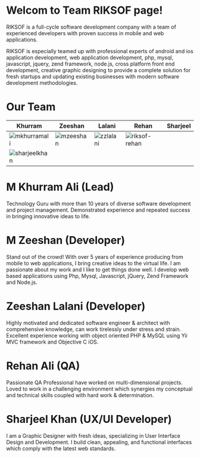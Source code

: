 
Welcom to Team RIKSOF page!
================

RIKSOF is a full-cycle software development company with a team of experienced developers with proven success in mobile and web applications.

RIKSOF is especially teamed up with professional experts of android and ios application development, web application development, php, mysql, javascript, jquery, zend framework, node.js, cross platform front end development, creative graphic designing to provide a complete solution for fresh startups and updating existing businesses with modern software development methodologies.

Our Team
===========================

| Khurram | Zeeshan | Lalani | Rehan | Sharjeel
|--- |--- |--- |--- |--- |
| ![mkhurramali](https://dl.dropboxusercontent.com/s/fvb5di7forgt3ia/lead.jpg) | ![mzeeshan](https://dl.dropboxusercontent.com/s/qksqhfxxcg5gf82/d1.jpg) | ![zzlalani](https://dl.dropboxusercontent.com/s/wy5sgbdyfux2yzh/d2.jpg) | ![riksof-rehan](https://dl.dropboxusercontent.com/s/asbngo8y0lvj27h/q1.jpg) |
![sharjeelkhan](https://dl.dropboxusercontent.com/s/a2xp5bw63imyl38/d3.jpg) |

M Khurram Ali (Lead)
=======
Technology Guru with more than 10 years of diverse software development and project management. Demonstrated experience and repeated success in bringing innovative ideas to life.

M Zeeshan (Developer)
=======
Stand out of the crowd! With over 5 years of experience producing from mobile to web applications, I bring creative ideas to the virtual life. I am passionate about my work and I like to get things done well. I develop web based applications using Php, Mysql, Javascript, jQuery, Zend Framework and Node.js.

Zeeshan Lalani (Developer)
=======
Highly motivated and dedicated software engineer & architect with comprehensive knowledge, can work tirelessly under stress and strain. Excellent experience working with object oriented PHP & MySQL using Yii MVC framework and Objective C iOS.

Rehan Ali (QA)
=======
Passionate QA Professional have worked on multi-dimensional projects. Loved to work in a challenging environment which synergies my conceptual and technical skills coupled with hard work & determination.

Sharjeel Khan (UX/UI Developer)
=======
I am a Graphic Designer with fresh ideas, specializing in User Interface Design and Development. I build clean, appealing, and functional interfaces which comply with the latest web standards.
